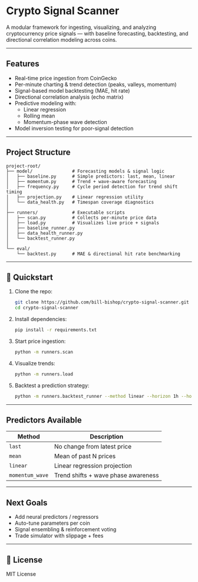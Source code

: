 # Crypto Signal Scanner

A modular framework for ingesting, visualizing, and analyzing cryptocurrency price signals — with baseline forecasting, backtesting, and directional correlation modeling across coins.

---

## Features

- Real-time price ingestion from CoinGecko
- Per-minute charting & trend detection (peaks, valleys, momentum)
- Signal-based model backtesting (MAE, hit rate)
- Directional correlation analysis (echo matrix)
- Predictive modeling with:
  - Linear regression
  - Rolling mean
  - Momentum-phase wave detection
- Model inversion testing for poor-signal detection

---

## Project Structure

```
project-root/
├── model/               # Forecasting models & signal logic
│   ├── baseline.py      # Simple predictors: last, mean, linear
│   ├── momentum.py      # Trend + wave-aware forecasting
│   ├── frequency.py     # Cycle period detection for trend shift timing
│   ├── projection.py    # Linear regression utility
│   └── data_health.py   # Timespan coverage diagnostics
│
├── runners/             # Executable scripts
│   ├── scan.py          # Collects per-minute price data
│   ├── load.py          # Visualizes live price + signals
│   ├── baseline_runner.py
│   ├── data_health_runner.py
│   └── backtest_runner.py
│
└── eval/
    └── backtest.py      # MAE & directional hit rate benchmarking
```

---

## 🚀 Quickstart

1. Clone the repo:
   ```bash
   git clone https://github.com/bill-bishop/crypto-signal-scanner.git
   cd crypto-signal-scanner
   ```

2. Install dependencies:
   ```bash
   pip install -r requirements.txt
   ```

3. Start price ingestion:
   ```bash
   python -m runners.scan
   ```

4. Visualize trends:
   ```bash
   python -m runners.load
   ```

5. Backtest a prediction strategy:
   ```bash
   python -m runners.backtest_runner --method linear --horizon 1h --hours 24
   ```

---

## Predictors Available

| Method         | Description                          |
|----------------|--------------------------------------|
| `last`         | No change from latest price          |
| `mean`         | Mean of past N prices                |
| `linear`       | Linear regression projection         |
| `momentum_wave`| Trend shifts + wave phase awareness  |

---

## Next Goals

- Add neural predictors / regressors
- Auto-tune parameters per coin
- Signal ensembling & reinforcement voting
- Trade simulator with slippage + fees

---

## 📜 License

MIT License
